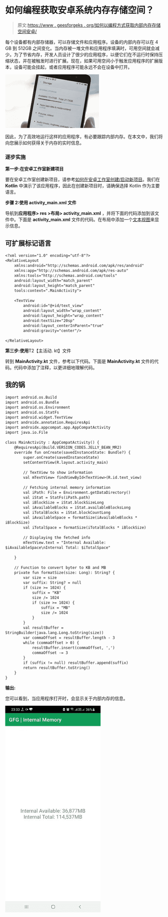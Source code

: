 # 如何编程获取安卓系统内存存储空间？

> 原文:[https://www . geesforgeks . org/如何以编程方式获取内部内存存储空间安卓/](https://www.geeksforgeeks.org/how-to-get-internal-memory-storage-space-in-android-programmatically/)

每个设备都有内部存储器，可以存储文件和应用程序。设备的内部内存可以在 4 GB 到 512GB 之间变化。当内存被一堆文件和应用程序填满时，可用空间就会减少。为了节省内存，开发人员设计了很少的应用程序，以便它们在不运行时保持压缩状态，并在被触发时进行扩展。现在，如果可用空间小于触发应用程序的扩展版本，设备可能会挂起，或者应用程序可能永远不会在设备中打开。

![](img/d594ee40f4c153c0febbe5b273c66bad.png)

因此，为了高效地运行这样的应用程序，有必要跟踪内部内存。在本文中，我们将向您展示如何获得关于内存的实时信息。

### 逐步实施

**第一步:在安卓工作室新建项目**

要在安卓工作室创建新项目，请参考[如何在安卓工作室创建/启动新项目](https://www.geeksforgeeks.org/android-how-to-create-start-a-new-project-in-android-studio/)。我们在 **Kotlin** 中演示了该应用程序，因此在创建新项目时，请确保选择 Kotlin 作为主要语言。

**步骤 2:使用 activity_main.xml 文件**

导航到**应用程序> res >布局> activity_main.xml** ，并将下面的代码添加到该文件中。下面是 **activity_main.xml** 文件的代码。在布局中添加一个[文本视图](https://www.geeksforgeeks.org/textview-in-kotlin/)来显示信息。

## 可扩展标记语言

```
<?xml version="1.0" encoding="utf-8"?>
<RelativeLayout 
    xmlns:android="http://schemas.android.com/apk/res/android"
    xmlns:app="http://schemas.android.com/apk/res-auto"
    xmlns:tools="http://schemas.android.com/tools"
    android:layout_width="match_parent"
    android:layout_height="match_parent"
    tools:context=".MainActivity">

    <TextView
        android:id="@+id/text_view"
        android:layout_width="wrap_content"
        android:layout_height="wrap_content"
        android:textSize="20sp"
        android:layout_centerInParent="true"
        android:gravity="center"/>

</RelativeLayout>
```

**第三步:使用**T2【主活动. kt】文件

转到 **MainActivity.kt** 文件，参考以下代码。下面是 **MainActivity.kt** 文件的代码。代码中添加了注释，以更详细地理解代码。

## 我的锅

```
import android.os.Build
import android.os.Bundle
import android.os.Environment
import android.os.StatFs
import android.widget.TextView
import androidx.annotation.RequiresApi
import androidx.appcompat.app.AppCompatActivity
import java.io.File

class MainActivity : AppCompatActivity() {
    @RequiresApi(Build.VERSION_CODES.JELLY_BEAN_MR2)
    override fun onCreate(savedInstanceState: Bundle?) {
        super.onCreate(savedInstanceState)
        setContentView(R.layout.activity_main)

        // TextView to show information
        val mTextView= findViewById<TextView>(R.id.text_view)

        // Fetching internal memory information
        val iPath: File = Environment.getDataDirectory()
        val iStat = StatFs(iPath.path)
        val iBlockSize = iStat.blockSizeLong
        val iAvailableBlocks = iStat.availableBlocksLong
        val iTotalBlocks = iStat.blockCountLong
        val iAvailableSpace = formatSize(iAvailableBlocks * iBlockSize)
        val iTotalSpace = formatSize(iTotalBlocks * iBlockSize)

        // Displaying the fetched info
        mTextView.text = "Internal Available: $iAvailableSpace\nInternal Total: $iTotalSpace"

    }

    // Function to convert byter to KB and MB
    private fun formatSize(size: Long): String? {
        var size = size
        var suffix: String? = null
        if (size >= 1024) {
            suffix = "KB"
            size /= 1024
            if (size >= 1024) {
                suffix = "MB"
                size /= 1024
            }
        }
        val resultBuffer = StringBuilder(java.lang.Long.toString(size))
        var commaOffset = resultBuffer.length - 3
        while (commaOffset > 0) {
            resultBuffer.insert(commaOffset, ',')
            commaOffset -= 3
        }
        if (suffix != null) resultBuffer.append(suffix)
        return resultBuffer.toString()
    }
}
```

**输出:**

您可以看到，当应用程序打开时，会显示关于内部内存的信息。

![](img/478619e0edab4931bf327be861abcd03.png)